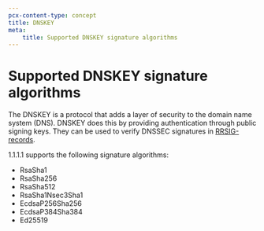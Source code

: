 ```yaml
---
pcx-content-type: concept
title: DNSKEY
meta:
    title: Supported DNSKEY signature algorithms
---
```


# Supported DNSKEY signature algorithms

The DNSKEY is a protocol that adds a layer of security to the domain name system (DNS). DNSKEY does this by providing authentication through public signing keys. They can be used to verify DNSSEC signatures in [RRSIG-records](https://www.cloudflare.com/dns/dnssec/how-dnssec-works/). 

1.1.1.1 supports the following signature algorithms:

- RsaSha1
- RsaSha256
- RsaSha512
- RsaSha1Nsec3Sha1
- EcdsaP256Sha256
- EcdsaP384Sha384
- Ed25519